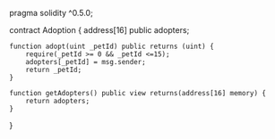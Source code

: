 pragma solidity ^0.5.0;

contract Adoption {
    address[16] public adopters;
    
    function adopt(uint _petId) public returns (uint) {
        require(_petId >= 0 && _petId <=15);
        adopters[_petId] = msg.sender;
        return _petId;
    }
    
    function getAdopters() public view returns(address[16] memory) {
        return adopters;
    }
}